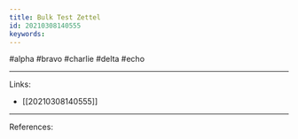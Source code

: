 ```yaml
---
title: Bulk Test Zettel
id: 20210308140555
keywords:
---
```

#alpha #bravo #charlie #delta #echo

---
Links:

- [[20210308140555]]

---
References:
